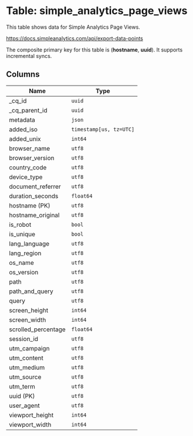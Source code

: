 # Table: simple_analytics_page_views

This table shows data for Simple Analytics Page Views.

https://docs.simpleanalytics.com/api/export-data-points

The composite primary key for this table is (**hostname**, **uuid**).
It supports incremental syncs.

## Columns

| Name          | Type          |
| ------------- | ------------- |
|_cq_id|`uuid`|
|_cq_parent_id|`uuid`|
|metadata|`json`|
|added_iso|`timestamp[us, tz=UTC]`|
|added_unix|`int64`|
|browser_name|`utf8`|
|browser_version|`utf8`|
|country_code|`utf8`|
|device_type|`utf8`|
|document_referrer|`utf8`|
|duration_seconds|`float64`|
|hostname (PK)|`utf8`|
|hostname_original|`utf8`|
|is_robot|`bool`|
|is_unique|`bool`|
|lang_language|`utf8`|
|lang_region|`utf8`|
|os_name|`utf8`|
|os_version|`utf8`|
|path|`utf8`|
|path_and_query|`utf8`|
|query|`utf8`|
|screen_height|`int64`|
|screen_width|`int64`|
|scrolled_percentage|`float64`|
|session_id|`utf8`|
|utm_campaign|`utf8`|
|utm_content|`utf8`|
|utm_medium|`utf8`|
|utm_source|`utf8`|
|utm_term|`utf8`|
|uuid (PK)|`utf8`|
|user_agent|`utf8`|
|viewport_height|`int64`|
|viewport_width|`int64`|